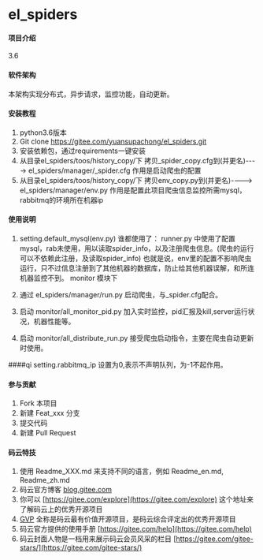 # el_spiders

#### 项目介绍
3.6

#### 软件架构
本架构实现分布式，异步请求，监控功能，自动更新。


#### 安装教程

1. python3.6版本
2. Git clone https://gitee.com/yuansupachong/el_spiders.git
3. 安装依赖包，通过requirements一键安装
4. 从目录el_spiders/toos/history_copy/下   拷贝_spider_copy.cfg到(并更名)---->  el_spiders/manager/_spider.cfg
    作用是启动爬虫的配置
5. 从目录el_spiders/toos/history_copy/下   拷贝env_copy.py到(并更名)---->  el_spiders/manager/env.py
    作用是配置此项目爬虫信息监控所需mysql，rabbitmq的环境所在机器ip



#### 使用说明
1. setting.default_mysql(env.py) 谁都使用了：
    runner.py 中使用了配置mysql，rab未使用，用以读取spider_info，以及注册爬虫信息。(爬虫的运行可以不依赖此注册，及读取spider_info)
    也就是说，env里的配置不影响爬虫运行，只不过信息注册到了其他机器的数据库，防止给其他机器误解，和所连机器监控不到。
    monitor 模块下

2. 通过 el_spiders/manager/run.py 启动爬虫，与_spider.cfg配合。
3. 启动 monitor/all_monitor_pid.py 加入实时监控，pid汇报及kill,server运行状况，机器性能等。
4. 启动 monitor/all_distribute_run.py 接受爬虫启动指令，主要在爬虫自动更新时使用。

####qi
setting.rabbitmq_ip 设置为0,表示不声明队列，为-1不起作用。
#### 参与贡献

1. Fork 本项目
2. 新建 Feat_xxx 分支
3. 提交代码
4. 新建 Pull Request


#### 码云特技

1. 使用 Readme\_XXX.md 来支持不同的语言，例如 Readme\_en.md, Readme\_zh.md
2. 码云官方博客 [blog.gitee.com](https://blog.gitee.com)
3. 你可以 [https://gitee.com/explore](https://gitee.com/explore) 这个地址来了解码云上的优秀开源项目
4. [GVP](https://gitee.com/gvp) 全称是码云最有价值开源项目，是码云综合评定出的优秀开源项目
5. 码云官方提供的使用手册 [https://gitee.com/help](https://gitee.com/help)
6. 码云封面人物是一档用来展示码云会员风采的栏目 [https://gitee.com/gitee-stars/](https://gitee.com/gitee-stars/)